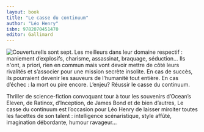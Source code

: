 ```yaml
---
layout: book
title: "Le casse du continuum"
author: "Léo Henry"
isbn: 9782070451470
editor: Gallimard
---
```


![Couverture](/img/9782070451470.jpg)Ils sont sept. Les meilleurs dans leur domaine respectif : maniement d’explosifs, charisme, assassinat, braquage, séduction… Ils n'ont, a priori, rien en commun mais vont devoir mettre de côté leurs rivalités et s’associer pour une mission secrète insolite. En cas de succès, ils pourraient devenir les sauveurs de l’humanité tout entière. En cas d’échec : la mort ou pire encore. L’enjeu? Réussir le casse du continuum.

Thriller de science-fiction convoquant tour à tour les souvenirs d’Ocean’s Eleven, de Ratinox, d’Inception, de James Bond et de bien d’autres, Le casse du continuum est l’occasion pour Léo Henry de laisser miroiter toutes les facettes de son talent : intelligence scénaristique, style affûté, imagination débordante, humour ravageur…